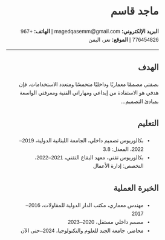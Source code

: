 <!DOCTYPE html>
<html lang="ar">
<head>
    <meta charset="UTF-8">
    <meta name="viewport" content="width=device-width, initial-scale=1.0">
    <title>ماجد قاسم - السيرة الذاتية</title>
    <style>
        body { font-family: Arial, sans-serif; line-height: 1.6; margin: 0; padding: 0; direction: rtl; }
        .container { width: 80%; margin: auto; padding: 20px; }
        h1, h2 { color: #333; }
        .section { margin-bottom: 30px; }
    </style>
</head>
<body>
    <div class="container">
        <h1>ماجد قاسم</h1>
        <p><strong>البريد الإلكتروني:</strong> magedqasemm@gmail.com | <strong>الهاتف:</strong> +967 776454826 | <strong>الموقع:</strong> تعز، اليمن</p>
        <hr>
        <div class="section">
            <h2>الهدف</h2>
            <p>بصفتي مصممًا معماريًا وداخليًا متحمسًا ومتعدد الاستخدامات، فإن هدفي هو الاستفادة من إبداعي ومهاراتي الفنية ومعرفتي الواسعة بمبادئ التصميم...</p>
        </div>
        <div class="section">
            <h2>التعليم</h2>
            <ul>
                <li>بكالوريوس تصميم داخلي، الجامعة اللبنانية الدولية، 2019–2022، المعدل: 3.8</li>
                <li>بكالوريوس تقني، معهد البقاع التقني، 2021–2022، التخصص: إدارة الأعمال</li>
                <!-- أضف المزيد من الشهادات الدراسية -->
            </ul>
        </div>
        <div class="section">
            <h2>الخبرة العملية</h2>
            <ul>
                <li>مهندس معماري، مكتب الدار الدولية للمقاولات، 2016–2017</li>
                <li>مصمم داخلي مستقل، 2020–2023</li>
                <li>محاضر، جامعة الجند للعلوم والتكنولوجيا، 2024–حتى الآن</li>
            </ul>
        </div>
        <!-- أضف المزيد من الأقسام مثل المهارات الحاسوبية، الجوائز الأكاديمية، الشهادات -->
    </div>
</body>
</html>
